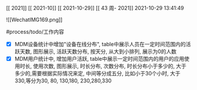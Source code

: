 [[ 2021]]
[[ 2021-10]]
[[ 2021-10-29]]
[[ 43 周- 2021]]
 2021-10-29 13:41:49
 
![[WechatIMG169.png]]

#process/todo/工作内容 
- [x] MDM设备统计中增加"设备在线分布", table中展示人员在一定时间范围内的活跃天数, 图形展示, 活跃天数分布, 按天分, 从大到小排列, 展示为0的人数
- [x] MDM用户统计中, 增加用户活跃, table中展示一定时间范围内的用户的应用使用时长, 使用次数, 图形展示, 时长分布, 次数分布, 时长分布小于多少的, 大于多少的,需要根据实际情况来定, 中间等分成五分, 比如小于30个小时, 大于330,等分为30, 80, 130,180, 230,280,330